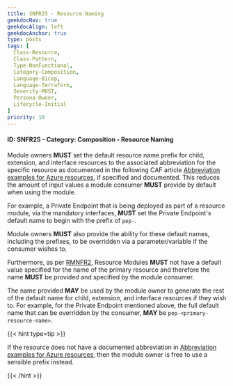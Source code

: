 ```yaml
---
title: SNFR25 - Resource Naming
geekdocNav: true
geekdocAlign: left
geekdocAnchor: true
type: posts
tags: [
  Class-Resource,
  Class-Pattern,
  Type-NonFunctional,
  Category-Composition,
  Language-Bicep,
  Language-Terraform,
  Severity-MUST,
  Persona-Owner,
  Lifecycle-Initial
]
priority: 10
---
```


#### ID: SNFR25 - Category: Composition - Resource Naming

Module owners **MUST** set the default resource name prefix for child, extension, and interface resources to the associated abbreviation for the specific resource as documented in the following CAF article [Abbreviation examples for Azure resources](https://learn.microsoft.com/en-us/azure/cloud-adoption-framework/ready/azure-best-practices/resource-abbreviations), if specified and documented. This reduces the amount of input values a module consumer **MUST** provide by default when using the module.

For example, a Private Endpoint that is being deployed as part of a resource module, via the mandatory interfaces, **MUST** set the Private Endpoint's default name to begin with the prefix of `pep-`.

Module owners **MUST** also provide the ability for these default names, including the prefixes, to be overridden via a parameter/variable if the consumer wishes to.

Furthermore, as per [RMNFR2](/Azure-Verified-Modules/specs/shared#id-snfr22---category-inputs---parametersvariables-for-resource-ids), Resource Modules **MUST** not have a default value specified for the name of the primary resource and therefore the name **MUST** be provided and specified by the module consumer.

The name provided **MAY** be used by the module owner to generate the rest of the default name for child, extension, and interface resources if they wish to. For example, for the Private Endpoint mentioned above, the full default name that can be overridden by the consumer, **MAY** be `pep-<primary-resource-name>`.

{{< hint type=tip >}}

If the resource does not have a documented abbreviation in [Abbreviation examples for Azure resources](https://learn.microsoft.com/en-us/azure/cloud-adoption-framework/ready/azure-best-practices/resource-abbreviations), then the module owner is free to use a sensible prefix instead.

{{< /hint >}}
